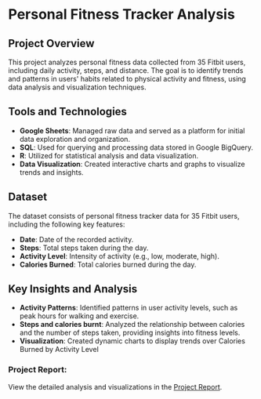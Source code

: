 # Personal Fitness Tracker Analysis

## Project Overview

This project analyzes personal fitness data collected from 35 Fitbit users, including daily activity, steps, and distance. The goal is to identify trends and patterns in users' habits related to physical activity and fitness, using data analysis and visualization techniques.

## Tools and Technologies

- **Google Sheets**: Managed raw data and served as a platform for initial data exploration and organization.
- **SQL**: Used for querying and processing data stored in Google BigQuery.
- **R**: Utilized for statistical analysis and data visualization.
- **Data Visualization**: Created interactive charts and graphs to visualize trends and insights.

## Dataset

The dataset consists of personal fitness tracker data for 35 Fitbit users, including the following key features:
- **Date**: Date of the recorded activity.
- **Steps**: Total steps taken during the day.
- **Activity Level**: Intensity of activity (e.g., low, moderate, high).
- **Calories Burned**: Total calories burned during the day.

## Key Insights and Analysis

- **Activity Patterns**: Identified patterns in user activity levels, such as peak hours for walking and exercise.
- **Steps and calories burnt**: Analyzed the relationship between calories and the number of steps taken, providing insights into fitness levels.
- **Visualization**: Created dynamic charts to display trends over Calories Burned by Activity Level

### Project Report:
View the detailed analysis and visualizations in the [Project Report](https://gayi3rajesh.github.io/Fitbit-User-Activity-Analysis/dailymarkdown.html).




